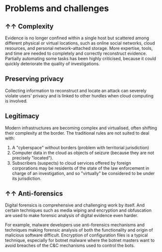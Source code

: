 # Problems and challenges

## ↑↑ Complexity

Evidence is no longer confined within a single host but scattered among different physical or virtual locations, such as online social networks, cloud resources, and personal network–attached storage. More expertise, tools, and time are needed to completely and correctly reconstruct evidence. Partially automating some tasks has been highly criticised, because it could quickly deteriorate the quality of investigations.

## Preserving privacy

Collecting information to reconstruct and locate an attack can severely violate users' privacy and is linked to other hurdles when cloud computing is involved.

## Legitimacy

Modern infrastructures are becoming complex and virtualised, often shifting their complexity at the border. The traditional rules are not suited to deal with:

1. A "cyberspace" without borders (problem with territorial jurisdiction)
2. Computer data in the cloud as objects of seizure (because they are not precisely "located"). 
3. Subscribers (suspects) to cloud services offered by foreign corporations may be residents of the state of the law enforcement in charge of an investigation, and so "virtually" be considered to be under its jurisdiction.

## ↑↑ Anti-forensics

Digital forensics is comprehensive and challenging work by itself. And certain techniques such as media wiping and encryption and obfuscation are used to make forensic analysis of digital evidence even harder. 

For example, malware developers use anti-forensics mechanisms and techniques making forensic analysis of both the functionality and origin of malicious software difficult. Encryption of configuration files is a typical technique, especially for botnet malware where the botnet masters want to avoid breaches of the C&C mechanisms used to control the bots.